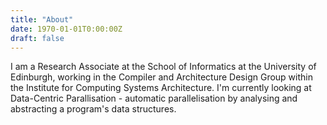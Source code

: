```yaml
---
title: "About"
date: 1970-01-01T0:00:00Z
draft: false
---
```


I am a Research Associate at the School of Informatics at the University of
Edinburgh, working in the Compiler and Architecture Design Group within the
Institute for Computing Systems Architecture. I'm currently looking at
Data-Centric Parallisation - automatic parallelisation by analysing and
abstracting a program's data structures.
